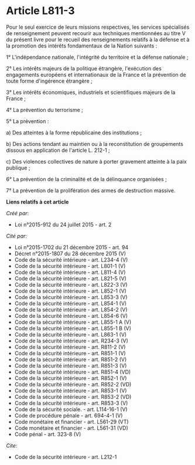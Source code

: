 # Article L811-3

Pour le seul exercice de leurs missions respectives, les services spécialisés de renseignement peuvent recourir aux
techniques mentionnées au titre V du présent livre pour le recueil des renseignements relatifs à la défense et à la promotion
des intérêts fondamentaux de la Nation suivants : 

1° L'indépendance nationale, l'intégrité du territoire et la défense nationale ; 

2° Les intérêts majeurs de la politique étrangère, l'exécution des engagements européens et internationaux de la France et la
prévention de toute forme d'ingérence étrangère ; 

3° Les intérêts économiques, industriels et scientifiques majeurs de la France ; 

4° La prévention du terrorisme ; 

5° La prévention : 

a) Des atteintes à la forme républicaine des institutions ; 

b) Des actions tendant au maintien ou à la reconstitution de groupements dissous en application de l'article L. 212-1 ; 

c) Des violences collectives de nature à porter gravement atteinte à la paix publique ; 

6° La prévention de la criminalité et de la délinquance organisées ; 

7° La prévention de la prolifération des armes de destruction massive.

**Liens relatifs à cet article**

_Créé par_:

  - Loi n°2015-912 du 24 juillet 2015 - art. 2

_Cité par_:

  - Loi n°2015-1702 du 21 décembre 2015 - art. 94
  - Décret n°2015-1807 du 28 décembre 2015 (V)
  - Code de la sécurité intérieure - art. L234-4 (V)
  - Code de la sécurité intérieure - art. L801-1 (V)
  - Code de la sécurité intérieure - art. L811-4 (V)
  - Code de la sécurité intérieure - art. L821-5 (V)
  - Code de la sécurité intérieure - art. L822-3 (V)
  - Code de la sécurité intérieure - art. L852-1 (V)
  - Code de la sécurité intérieure - art. L853-3 (V)
  - Code de la sécurité intérieure - art. L854-1 (V)
  - Code de la sécurité intérieure - art. L854-2 (V)
  - Code de la sécurité intérieure - art. L854-6 (V)
  - Code de la sécurité intérieure - art. L855-1 A (V)
  - Code de la sécurité intérieure - art. L855-1 B (V)
  - Code de la sécurité intérieure - art. L863-1 (V)
  - Code de la sécurité intérieure - art. R234-3 (V)
  - Code de la sécurité intérieure - art. R811-2 (V)
  - Code de la sécurité intérieure - art. R851-1 (V)
  - Code de la sécurité intérieure - art. R851-2 (V)
  - Code de la sécurité intérieure - art. R851-3 (V)
  - Code de la sécurité intérieure - art. R851-4 (VD)
  - Code de la sécurité intérieure - art. R852-1 (V)
  - Code de la sécurité intérieure - art. R852-2 (VD)
  - Code de la sécurité intérieure - art. R853-1 (V)
  - Code de la sécurité intérieure - art. R853-2 (VD)
  - Code de la sécurité intérieure - art. R853-3 (V)
  - Code de la sécurité sociale. - art. L114-16-1 (V)
  - Code de procédure pénale - art. 694-4-1 (V)
  - Code monétaire et financier - art. L561-29 (VT)
  - Code monétaire et financier - art. L561-31 (VD)
  - Code pénal - art. 323-8 (V)

_Cite_:

  - Code de la sécurité intérieure - art. L212-1
